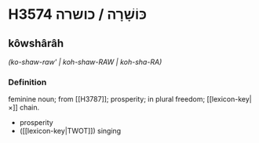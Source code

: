 # H3574 כּוֹשָׁרָה / כושרה

## kôwshârâh

_(ko-shaw-raw' | koh-shaw-RAW | koh-sha-RA)_

### Definition

feminine noun; from [[H3787]]; prosperity; in plural freedom; [[lexicon-key|×]] chain.

- prosperity
- ([[lexicon-key|TWOT]]) singing
